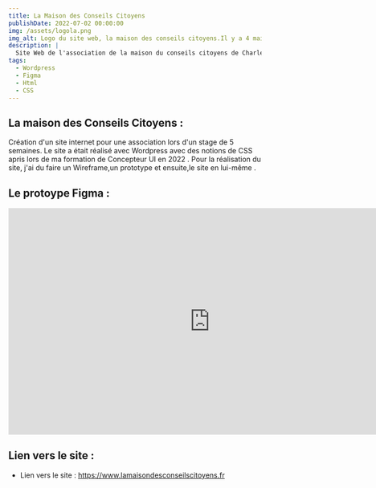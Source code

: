 ```yaml
---
title: La Maison des Conseils Citoyens
publishDate: 2022-07-02 00:00:00
img: /assets/logola.png
img_alt: Logo du site web, la maison des conseils citoyens.Il y a 4 maisons pour représenter les quatres quartiers que l'association a .
description: |
  Site Web de l'association de la maison du conseils citoyens de Charleville-Mézières
tags:
  - Wordpress
  - Figma
  - Html
  - CSS
---
```


## La maison des Conseils Citoyens :

Création d'un site internet pour une association lors d'un stage de 5 semaines.
Le site a était réalisé avec Wordpress avec des notions de CSS apris lors de ma formation de Concepteur UI en 2022 .
Pour la réalisation du site, j'ai du faire un Wireframe,un prototype et ensuite,le site en lui-même .

## Le protoype Figma :

<iframe style="border: 1px solid rgba(0, 0, 0, 0.1);" width="800" height="450" src="https://www.figma.com/embed?embed_host=share&url=https%3A%2F%2Fwww.figma.com%2Ffile%2FdxSIMWByLT1F3GBR6CYyj8%2Fmaquette-site-La-maison-des-citoyens%3Ftype%3Ddesign%26node-id%3D0%253A1%26t%3D1iOu5s1MAPszBMnH-1" allowfullscreen></iframe>

## Lien vers le site :

- Lien vers le site : https://www.lamaisondesconseilscitoyens.fr
